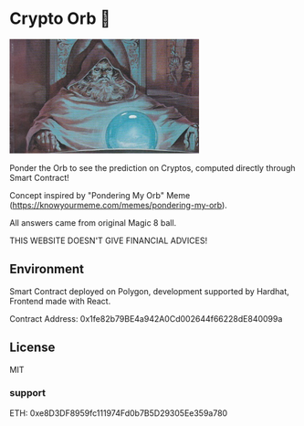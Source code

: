 # Crypto Orb 🔮

<img src="frontend/public/ponder.jpg" height="200">

Ponder the Orb to see the prediction on Cryptos, computed directly through Smart Contract!

Concept inspired by "Pondering My Orb" Meme (https://knowyourmeme.com/memes/pondering-my-orb).

All answers came from original Magic 8 ball.

THIS WEBSITE DOESN'T GIVE FINANCIAL ADVICES!

## Environment

Smart Contract deployed on Polygon, development supported by Hardhat, Frontend made with React.

Contract Address: 0x1fe82b79BE4a942A0Cd002644f66228dE840099a

## License

MIT

### support

ETH: 0xe8D3DF8959fc111974Fd0b7B5D29305Ee359a780
